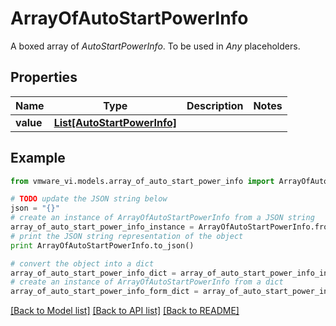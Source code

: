 # ArrayOfAutoStartPowerInfo

A boxed array of *AutoStartPowerInfo*. To be used in *Any* placeholders. 

## Properties
Name | Type | Description | Notes
------------ | ------------- | ------------- | -------------
**value** | [**List[AutoStartPowerInfo]**](AutoStartPowerInfo.md) |  | 

## Example

```python
from vmware_vi.models.array_of_auto_start_power_info import ArrayOfAutoStartPowerInfo

# TODO update the JSON string below
json = "{}"
# create an instance of ArrayOfAutoStartPowerInfo from a JSON string
array_of_auto_start_power_info_instance = ArrayOfAutoStartPowerInfo.from_json(json)
# print the JSON string representation of the object
print ArrayOfAutoStartPowerInfo.to_json()

# convert the object into a dict
array_of_auto_start_power_info_dict = array_of_auto_start_power_info_instance.to_dict()
# create an instance of ArrayOfAutoStartPowerInfo from a dict
array_of_auto_start_power_info_form_dict = array_of_auto_start_power_info.from_dict(array_of_auto_start_power_info_dict)
```
[[Back to Model list]](../README.md#documentation-for-models) [[Back to API list]](../README.md#documentation-for-api-endpoints) [[Back to README]](../README.md)


